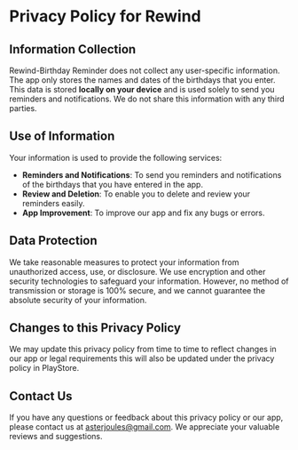 # Privacy Policy for Rewind  

## Information Collection

Rewind-Birthday Reminder does not collect any user-specific information. The app only stores the names and dates of the birthdays that you enter. This data is stored **locally on your device** and is used solely to send you reminders and notifications. We do not share this information with any third parties.

## Use of Information

Your information is used to provide the following services:

- **Reminders and Notifications**: To send you reminders and notifications of the birthdays that you have entered in the app.
- **Review and Deletion**: To enable you to delete and review your reminders easily.
- **App Improvement**: To improve our app and fix any bugs or errors.

## Data Protection

We take reasonable measures to protect your information from unauthorized access, use, or disclosure. We use encryption and other security technologies to safeguard your information. However, no method of transmission or storage is 100% secure, and we cannot guarantee the absolute security of your information.

## Changes to this Privacy Policy

We may update this privacy policy from time to time to reflect changes in our app or legal requirements this will also be updated under the privacy policy in PlayStore.

## Contact Us

If you have any questions or feedback about this privacy policy or our app, please contact us at asterjoules@gmail.com. We appreciate your valuable reviews and suggestions.